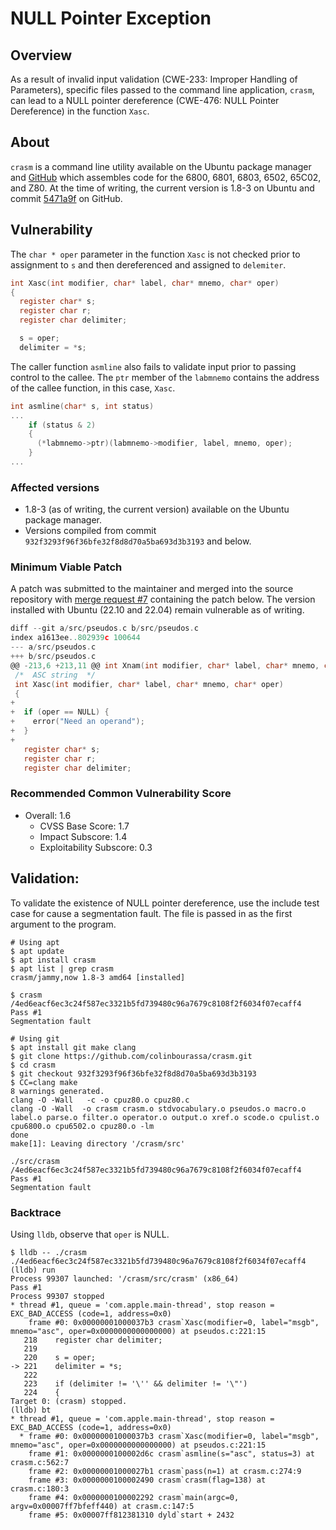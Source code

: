 # NULL Pointer Exception

## Overview

As a result of invalid input validation (CWE-233: Improper Handling of Parameters), specific files passed to the command line application, `crasm`, can lead to a NULL pointer dereference (CWE-476: NULL Pointer Dereference) in the function `Xasc`.

## About

`crasm` is a command line utility available on the Ubuntu package manager and [GitHub][crasm-github] which assembles code for the 6800, 6801, 6803, 6502, 65C02, and Z80. At the time of writing, the current version is 1.8-3 on Ubuntu and commit [5471a9f][5471a9f] on GitHub.

## Vulnerability

The `char * oper` parameter in the function `Xasc` is not checked prior to assignment to `s` and then dereferenced and assigned to `delemiter`.

```C
int Xasc(int modifier, char* label, char* mnemo, char* oper)
{
  register char* s;
  register char r;
  register char delimiter;

  s = oper;
  delimiter = *s;
```

The caller function `asmline` also fails to validate input prior to passing control to the callee. The `ptr` member of the `labmnemo` contains the address of the callee function, in this case, `Xasc`.

```c
int asmline(char* s, int status)
...
    if (status & 2)
    {
      (*labmnemo->ptr)(labmnemo->modifier, label, mnemo, oper);
    }
...
```

### Affected versions

- 1.8-3 (as of writing, the current version) available on the Ubuntu package manager.
- Versions compiled from commit `932f3293f96f36bfe32f8d8d70a5ba693d3b3193` and below.

### Minimum Viable Patch

A patch was submitted to the maintainer and merged into the source repository with [merge request #7][crasm-pr] containing the patch below. The version installed with Ubuntu (22.10 and 22.04) remain vulnerable as of writing.

```c
diff --git a/src/pseudos.c b/src/pseudos.c
index a1613ee..802939c 100644
--- a/src/pseudos.c
+++ b/src/pseudos.c
@@ -213,6 +213,11 @@ int Xnam(int modifier, char* label, char* mnemo, char* oper)
 /*  ASC string  */
 int Xasc(int modifier, char* label, char* mnemo, char* oper)
 {
+
+  if (oper == NULL) {
+    error("Need an operand");
+  }
+
   register char* s;
   register char r;
   register char delimiter;
```

### Recommended Common Vulnerability Score

- Overall: 1.6
  - CVSS Base Score: 1.7
  - Impact Subscore: 1.4
  - Exploitability Subscore: 0.3

## Validation:

To validate the existence of NULL pointer dereference, use the include test case for cause a segmentation fault. The file is passed in as the first argument to the program.

```shell
# Using apt
$ apt update
$ apt install crasm
$ apt list | grep crasm
crasm/jammy,now 1.8-3 amd64 [installed]

$ crasm /4ed6eacf6ec3c24f587ec3321b5fd739480c96a7679c8108f2f6034f07ecaff4
Pass #1
Segmentation fault

# Using git
$ apt install git make clang
$ git clone https://github.com/colinbourassa/crasm.git
$ cd crasm
$ git checkout 932f3293f96f36bfe32f8d8d70a5ba693d3b3193
$ CC=clang make
8 warnings generated.
clang -O -Wall   -c -o cpuz80.o cpuz80.c
clang -O -Wall  -o crasm crasm.o stdvocabulary.o pseudos.o macro.o label.o parse.o filter.o operator.o output.o xref.o scode.o cpulist.o cpu6800.o cpu6502.o cpuz80.o -lm
done
make[1]: Leaving directory '/crasm/src'

./src/crasm /4ed6eacf6ec3c24f587ec3321b5fd739480c96a7679c8108f2f6034f07ecaff4
Pass #1
Segmentation fault
```

### Backtrace

Using `lldb`, observe that `oper` is NULL.

```text
$ lldb -- ./crasm ./4ed6eacf6ec3c24f587ec3321b5fd739480c96a7679c8108f2f6034f07ecaff4
(lldb) run
Process 99307 launched: '/crasm/src/crasm' (x86_64)
Pass #1
Process 99307 stopped
* thread #1, queue = 'com.apple.main-thread', stop reason = EXC_BAD_ACCESS (code=1, address=0x0)
    frame #0: 0x00000001000037b3 crasm`Xasc(modifier=0, label="msgb", mnemo="asc", oper=0x0000000000000000) at pseudos.c:221:15
   218    register char delimiter;
   219
   220    s = oper;
-> 221    delimiter = *s;
   222
   223    if (delimiter != '\'' && delimiter != '\"')
   224    {
Target 0: (crasm) stopped.
(lldb) bt
* thread #1, queue = 'com.apple.main-thread', stop reason = EXC_BAD_ACCESS (code=1, address=0x0)
  * frame #0: 0x00000001000037b3 crasm`Xasc(modifier=0, label="msgb", mnemo="asc", oper=0x0000000000000000) at pseudos.c:221:15
    frame #1: 0x0000000100002d6c crasm`asmline(s="asc", status=3) at crasm.c:562:7
    frame #2: 0x00000001000027b1 crasm`pass(n=1) at crasm.c:274:9
    frame #3: 0x0000000100002490 crasm`crasm(flag=138) at crasm.c:180:3
    frame #4: 0x0000000100002292 crasm`main(argc=0, argv=0x00007ff7bfeff440) at crasm.c:147:5
    frame #5: 0x00007ff812381310 dyld`start + 2432
```

[crasm-ubuntu]: https://packages.ubuntu.com/kinetic/crasm
[crasm-github]: https://github.com/colinbourassa/crasm
[crasm-pr]: https://github.com/colinbourassa/crasm/pull/7
[5471a9f]: https://github.com/colinbourassa/crasm/commit/5471a9f991fa795a1e86568cf5b4433e6c169047
